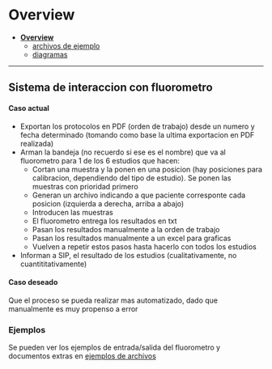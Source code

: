 # Overview

* [**Overview**](README.md)
  * [archivos de ejemplo](archivos%20de%20ejemplo/README.md)
  * [diagramas](diagramas/README.md)

---

## Sistema de interaccion con fluorometro

#### Caso actual

* Exportan los protocolos en PDF (orden de trabajo) desde un numero y fecha determinado (tomando como base la ultima exportacion en PDF realizada)
* Arman la bandeja (no recuerdo si ese es el nombre) que va al fluorometro para 1 de los 6 estudios que hacen:
   * Cortan una muestra y la ponen en una posicion (hay posiciones para calibracion, dependiendo del tipo de estudio). Se ponen las muestras con prioridad primero
   * Generan un archivo indicando a que paciente corresponte cada posicion (izquierda a derecha, arriba a abajo)
   * Introducen las muestras 
   * El fluorometro entrega los resultados en txt
   * Pasan los resultados manualmente a la orden de trabajo
   * Pasan los resultados manualmente a un excel para graficas
   * Vuelven a repetir estos pasos hasta hacerlo con todos los estudios
* Informan a SIP, el resultado de los estudios (cualitativamente, no cuantititativamente)

#### Caso deseado

Que el proceso se pueda realizar mas automatizado, dado que manualmente es muy propenso a error

### Ejemplos

Se pueden ver los ejemplos de entrada/salida del fluorometro y documentos extras en [ejemplos de archivos](archivos%20de%20ejemplo/HOME)
